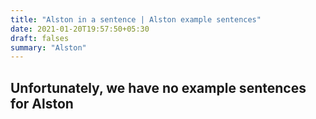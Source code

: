 ```yaml
---
title: "Alston in a sentence | Alston example sentences"
date: 2021-01-20T19:57:50+05:30
draft: falses
summary: "Alston"
---
```

## Unfortunately, we have no example sentences for Alston                 
